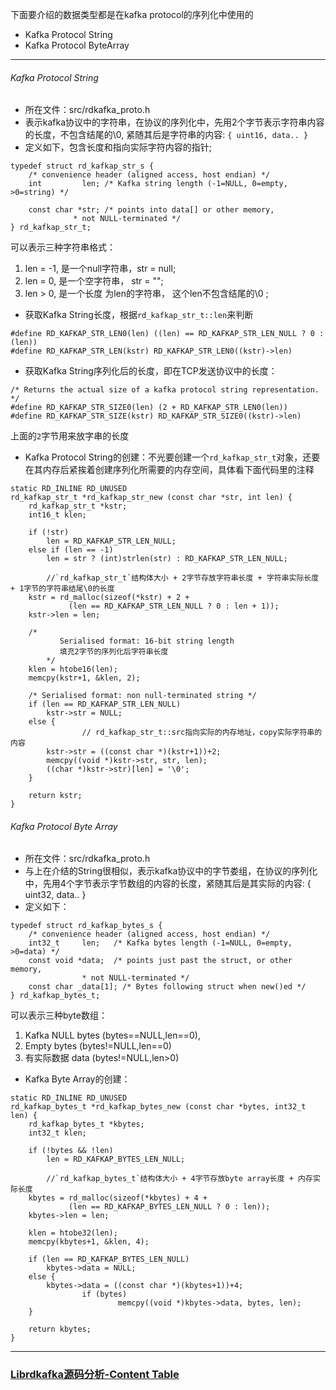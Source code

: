 下面要介绍的数据类型都是在kafka protocol的序列化中使用的
* Kafka Protocol String
* Kafka Protocol ByteArray
---
######  Kafka Protocol String
* 所在文件：src/rdkafka_proto.h
* 表示kafka协议中的字符串，在协议的序列化中，先用2个字节表示字符串内容的长度，不包含结尾的\0, 紧随其后是字符串的内容: `{ uint16, data.. }`
* 定义如下，包含长度和指向实际字符内容的指针;
```
typedef struct rd_kafkap_str_s {
	/* convenience header (aligned access, host endian) */
	int         len; /* Kafka string length (-1=NULL, 0=empty, >0=string) */

	const char *str; /* points into data[] or other memory,
			  * not NULL-terminated */
} rd_kafkap_str_t;
```
可以表示三种字符串格式：
  1. len = -1, 是一个null字符串，str = null;
  2. len = 0, 是一个空字符串， str = "";
  3. len > 0, 是一个长度 为len的字符串， 这个len不包含结尾的\0  ;

* 获取Kafka String长度，根据`rd_kafkap_str_t::len`来判断
```
#define RD_KAFKAP_STR_LEN0(len) ((len) == RD_KAFKAP_STR_LEN_NULL ? 0 : (len))
#define RD_KAFKAP_STR_LEN(kstr) RD_KAFKAP_STR_LEN0((kstr)->len)
```
* 获取Kafka String序列化后的长度，即在TCP发送协议中的长度：
```
/* Returns the actual size of a kafka protocol string representation. */
#define RD_KAFKAP_STR_SIZE0(len) (2 + RD_KAFKAP_STR_LEN0(len))
#define RD_KAFKAP_STR_SIZE(kstr) RD_KAFKAP_STR_SIZE0((kstr)->len)
```
上面的`2`字节用来放字串的长度
* Kafka Protocol String的创建：不光要创建一个`rd_kafkap_str_t`对象，还要在其内存后紧挨着创建序列化所需要的内存空间，具体看下面代码里的注释
```
static RD_INLINE RD_UNUSED
rd_kafkap_str_t *rd_kafkap_str_new (const char *str, int len) {
	rd_kafkap_str_t *kstr;
	int16_t klen;

	if (!str)
		len = RD_KAFKAP_STR_LEN_NULL;
	else if (len == -1)
		len = str ? (int)strlen(str) : RD_KAFKAP_STR_LEN_NULL;

        //`rd_kafkap_str_t`结构体大小 + 2字节存放字符串长度 + 字符串实际长度 + 1字节的字符串结尾\0的长度
	kstr = rd_malloc(sizeof(*kstr) + 2 +
			 (len == RD_KAFKAP_STR_LEN_NULL ? 0 : len + 1));
	kstr->len = len;

	/* 
           Serialised format: 16-bit string length 
           填充2字节的序列化后字符串长度
        */
	klen = htobe16(len);
	memcpy(kstr+1, &klen, 2);

	/* Serialised format: non null-terminated string */
	if (len == RD_KAFKAP_STR_LEN_NULL)
		kstr->str = NULL;
	else {
                // rd_kafkap_str_t::src指向实际的内存地址，copy实际字符串的内容
		kstr->str = ((const char *)(kstr+1))+2;
		memcpy((void *)kstr->str, str, len);
		((char *)kstr->str)[len] = '\0';
	}

	return kstr;
}
```
###### Kafka Protocol Byte Array
* 所在文件：src/rdkafka_proto.h
* 与上在介结的String很相似，表示kafka协议中的字节娄组，在协议的序列化中，先用4个字节表示字节数组的内容的长度，紧随其后是其实际的内容: { uint32, data.. }
* 定义如下：
```
typedef struct rd_kafkap_bytes_s {
	/* convenience header (aligned access, host endian) */
	int32_t     len;   /* Kafka bytes length (-1=NULL, 0=empty, >0=data) */
	const void *data;  /* points just past the struct, or other memory,
			    * not NULL-terminated */
	const char _data[1]; /* Bytes following struct when new()ed */
} rd_kafkap_bytes_t;
```
可以表示三种byte数组：
  1. Kafka NULL bytes (bytes==NULL,len==0),
  2. Empty bytes (bytes!=NULL,len==0)
  3. 有实际数据 data (bytes!=NULL,len>0)
* Kafka Byte Array的创建：
```
static RD_INLINE RD_UNUSED
rd_kafkap_bytes_t *rd_kafkap_bytes_new (const char *bytes, int32_t len) {
	rd_kafkap_bytes_t *kbytes;
	int32_t klen;

	if (!bytes && !len)
		len = RD_KAFKAP_BYTES_LEN_NULL;

        //`rd_kafkap_bytes_t`结构体大小 + 4字节存放byte array长度 + 内存实际长度
	kbytes = rd_malloc(sizeof(*kbytes) + 4 +
			 (len == RD_KAFKAP_BYTES_LEN_NULL ? 0 : len));
	kbytes->len = len;

	klen = htobe32(len);
	memcpy(kbytes+1, &klen, 4);

	if (len == RD_KAFKAP_BYTES_LEN_NULL)
		kbytes->data = NULL;
	else {
		kbytes->data = ((const char *)(kbytes+1))+4;
                if (bytes)
                        memcpy((void *)kbytes->data, bytes, len);
	}

	return kbytes;
}
```

---
### [Librdkafka源码分析-Content Table](https://www.jianshu.com/p/1a94bb09a6e6)


